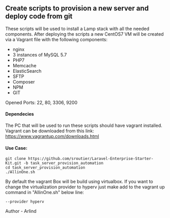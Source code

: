 ## Create scripts to provision a new server and deploy code from git

These scripts will be used to install a Lamp stack with all the needed components.
After deploying the scripts a new CentOS7 VM will be created via a Vagrant file with the following components:
- nginx
- 3 instances of MySQL 5.7
- PHP7
- Memcache
- ElasticSearch
- SFTP
- Composer
- NPM
- GIT

Opened Ports: 22, 80, 3306, 9200

#### Dependecies
The PC that will be used to run these scripts should have vagrant installed.
Vagrant can be downloaded from this link:
https://www.vagrantup.com/downloads.html

#### Use Case:
```
git clone https://github.com/sroutier/Laravel-Enterprise-Starter-Kit.git -b task_server_provision_automation
cd task_server_provision_automation
./AllinOne.sh
```
By default the vagrant Box will be build using virtualbox.
If you want to change the virtualization provider to hyperv just make add to the vagrant up command in "AllinOne.sh" below line:
```
--provider hyperv
```

Author - Arlind 
